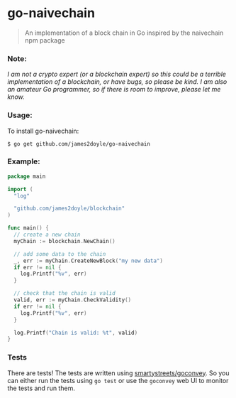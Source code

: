 # go-naivechain

> An implementation of a block chain in Go inspired by the naivechain npm package

### Note:

_I am not a crypto expert (or a blockchain expert) so this could be a terrible implementation of a blockchain, or have bugs, so please be kind. I am also an amateur Go programmer, so if there is room to improve, please let me know._

### Usage:

To install go-naivechain:

```
$ go get github.com/james2doyle/go-naivechain
```

### Example:

```go
package main

import (
  "log"

  "github.com/james2doyle/blockchain"
)

func main() {
  // create a new chain
  myChain := blockchain.NewChain()

  // add some data to the chain
  _, err := myChain.CreateNewBlock("my new data")
  if err != nil {
    log.Printf("%v", err)
  }

  // check that the chain is valid
  valid, err := myChain.CheckValidity()
  if err != nil {
    log.Printf("%v", err)
  }

  log.Printf("Chain is valid: %t", valid)
}
```

### Tests

There are tests! The tests are written using [smartystreets/goconvey](https://github.com/smartystreets/goconvey). So you can either run the tests using `go test` or use the `goconvey` web UI to monitor the tests and run them.
